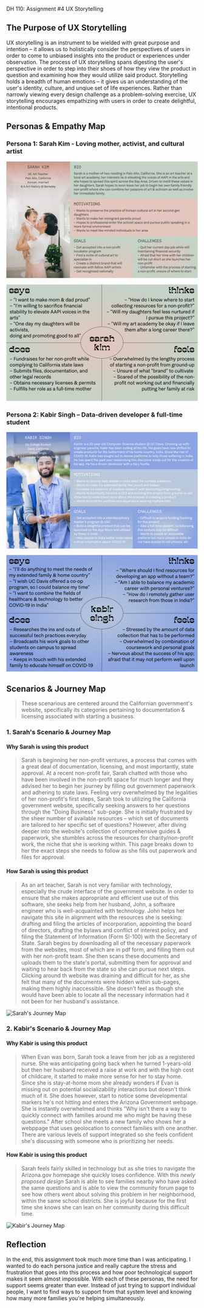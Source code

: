 DH 110: Assignment #4
UX Storytelling

## The Purpose of UX Storytelling
UX storytelling is an instrument to be wielded with great purpose and intention – it allows us to holistically consider the perspectives of users in order to come to unbiased insights into the product or experiences under observation. The process of UX storytelling spans digesting the user's perspective in order to step into their shoes of how they view the product in question and examining how they would utilize said product. Storytelling holds a breadth of human emotions – it gives us an understanding of the user's identity, culture, and unqiue set of life experiences. Rather than narrowly viewing every design challenge as a problem-solving exercise, UX storytelling encourages empathizing with users in order to create delightful, intentional products. 

## Personas & Empathy Map

### Persona 1: Sarah Kim - Loving mother, activist, and cultural artist

![Sarah's Persona](persona01.jpg)

![Sarah's Empathy](empathymap01.jpg)

### Persona 2: Kabir Singh – Data-driven developer & full-time student

![Kabir's Persona](persona02.jpg)

![Kabir's Empathy](empathymap02.jpg)


## Scenarios & Journey Map
> These scenarious are centered around the Californian government's website, specifically its categories pertaining to documentation & licensing associated with starting a business.

### 1. Sarah's Scenario & Journey Map
#### Why Sarah is using this product

> Sarah is beginning her non-profit ventures, a process that comes with a great deal of documentation, licensing, and most importantly, state approval. At a recent non-profit fair, Sarah chatted with those who have been involved in the non-profit space for much longer and they advised her to begin her journey by filling out government paperwork and adhering to state laws. Feeling very overwhelmed by the legalities of her non-profit's first steps, Sarah took to utilizing the California government website, specifically seeking answers to her questions through the "Doing Business" sub-page. She is initially frustrated by the sheer number of available resources – which set of documents are tailored to her specific set of questions? However, after diving deeper into the website's collection of comprehensive guides & paperwork, she stumbles across the resources for charity/non-profit work, the niche that she is working within. This page breaks down to her the exact steps she needs to follow as she fills out paperwork and files for approval.

#### How Sarah is using this product
> As an art teacher, Sarah is not very familiar with technology, especially the crude interface of the government website. In order to ensure that she makes appropriate and efficient use out of this software, she seeks help from her husband, John, a software engineer who is well-acquainted with technology. John helps her navigate this site in alignment with the resources she is seeking: drafting and filing the articles of incorporation, appointing the board of directors, drafting the bylaws and conflict of interest policy, and filing the Statement of Information (Form SI-100) with the Secretary of State. Sarah begins by downloading all of the necessary paperwork from the websites, most of which are in pdf form, and filling them out with her non-profit team. She then scans these documents and uploads them to the state's portal, submitting them for approval and waiting to hear back from the state so she can pursue next steps. Clicking around th website was draining and difficult for her, as she felt that many of the documents were hidden within sub-pages, making them highly inaccessible. She doesn't feel as though she would have been able to locate all the necessary information had it not been for her husband's assistance. 

![Sarah's Journey Map](x)

### 2. Kabir's Scenario & Journey Map
#### Why Kabir is using this product
> When Evan was born, Sarah took a leave from her job as a registered nurse. She was anticipating going back when he turned 1-years-old but then her husband received a raise at work and with the high cost of childcare, it started to make more sense for her to stay home. Since she is stay-at-home mom she already wonders if Evan is missing out on potential socializability interactions but doesn't think much of it. She does however, start to notice some developmental markers he's not hitting and enters the Arizona Government webpage. She is instantly overwhelmed and thinks "Why isn't there a way to quickly connect with families around me who might be having these questions." After school she meets a new family who shows her a webppage that uses geolocation to connect families with one another. There are various levels of support integrated so she feels confident she's discussing with someone who is prioritizing her needs. 

#### How Kabir is using this product
> Sarah feels fairly skilled in technology but as she tries to navigate the Arizona.gov homepage she quickly loses confidence. With this *newly proposed design* Sarah is able to see families nearby who have asked the same questions and is able to view the community forum page to see how others went about solving this problem in her neighborhood, within the same school districts. She is joyful because for the first time she knows she can lean on her community during this difficult time. 

![Kabir's Journey Map](x)


## Reflection
In the end, this assignment took much more time than I was anticipating. I wanted to do each persona justice and really capture the stress and frustration that goes into this process and how poor technological support makes it seem almost impossible. With each of these personas, the need for support seems greater than ever. Instead of just trying to support individual people, I want to find ways to support from that system level and knowing how many more families you're helping simultaneously. 

